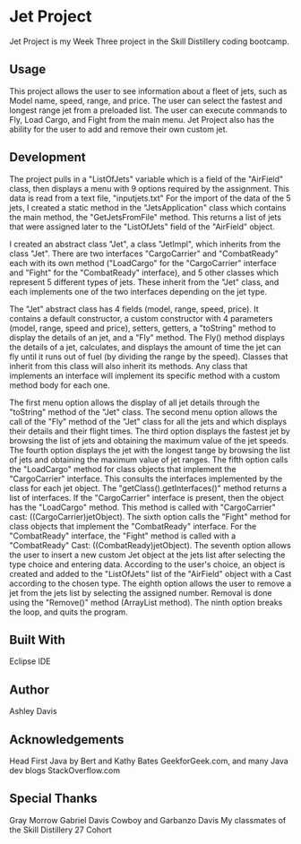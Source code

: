 <h1>Jet Project</h2>
Jet Project is my Week Three project in the Skill Distillery coding bootcamp.

<h2>Usage</h2>
This project allows the user to see information about a fleet of jets, such as Model name, speed, range, and price.
The user can select the fastest and longest range jet from a preloaded list.
The user can execute commands to Fly, Load Cargo, and Fight from the main menu.
Jet Project also has the ability for the user to add and remove their own custom jet.

<h2>Development</h2>
The project pulls in a "ListOfJets" variable which is a field of the "AirField" class, then displays a menu with 9 options required by the assignment.
This data is read from a text file, "inputjets.txt"
For the import of the data of the 5 jets, I created a static method in the "JetsApplication" class which contains the main method,
the "GetJetsFromFile" method. This returns a list of jets that were assigned later to the "ListOfJets" field of the "AirField" object.

I created an abstract class "Jet", a class "JetImpl", which inherits from the class "Jet".
There are two interfaces "CargoCarrier" and "CombatReady" each with its own method ("LoadCargo" for the "CargoCarrier" interface and "Fight" for the "CombatReady" interface), and 5 other classes which represent 5 different types of jets. These inherit from the "Jet" class, and each implements one of the two interfaces depending on the jet type.

The "Jet" abstract class has 4 fields (model, range, speed, price). It contains a default constructor, a custom constructor with 4 parameters (model, range, speed and price), setters, getters, a "toString" method to display the details of an jet, and a "Fly" method. The Fly() method displays the details of a jet, calculates, and displays the amount of time the jet can fly until it runs out of fuel (by dividing the range by the speed). 
Classes that inherit from this class will also inherit its methods.
Any class that implements an interface will implement its specific method with a custom method body for each one.

The first menu option allows the display of all jet details through the "toString" method of the "Jet" class.
The second menu option allows the call of the "Fly" method of the "Jet" class for all the jets and which displays their details and their flight times.
The third option displays the fastest jet by browsing the list of jets and obtaining the maximum value of the jet speeds.
The fourth option displays the jet with the longest tange by browsing the list of jets and obtaining the maximum value of jet ranges.
The fifth option calls the "LoadCargo" method for class objects that implement the "CargoCarrier" interface.
This consults the interfaces implemented by the class for each jet object. The "getClass().getInterfaces()" method returns a list of interfaces.
If the "CargoCarrier" interface is present, then the object has the "LoadCargo" method. This method is called with "CargoCarrier" cast: ((CargoCarrier)jetObject).
The sixth option calls the "Fight" method for class objects that implement the "CombatReady" interface.
For the "CombatReady" interface, the "Fight" method is called with a "CombatReady" Cast: ((CombatReady)jetObject).
The seventh option allows the user to insert a new custom Jet object at the jets list after selecting the type choice and entering data.
According to the user's choice, an object is created and added to the "ListOfJets" list of the "AirField" object with a Cast according to the chosen type.
The eighth option allows the user to remove a jet from the jets list by selecting the assigned number. Removal is done using the "Remove()" method (ArrayList method).
The ninth option breaks the loop, and quits the program.

<h2>Built With</h2>
Eclipse IDE

<h2>Author</h2>
Ashley Davis

<h2>Acknowledgements</h2>
Head First Java by Bert and Kathy Bates
GeekforGeek.com, and many Java dev blogs
StackOverflow.com

<h2>Special Thanks</h2>
Gray Morrow
Gabriel Davis
Cowboy and Garbanzo Davis
My classmates of the Skill Distillery 27 Cohort
